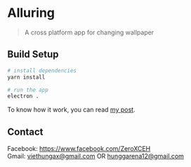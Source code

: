 # Alluring

> A cross platform app for changing wallpaper

## Build Setup

``` bash
# install dependencies
yarn install

# run the app
electron .
```

To know how it work, you can read [my post](https://medium.com/p/606e66b2a929).

## Contact

Facebook: https://www.facebook.com/ZeroXCEH <br>
Gmail: viethungax@gmail.com OR hunggarena12@gmail.com